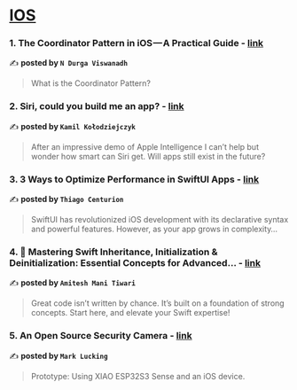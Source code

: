 
<h1><a href=https://medium.com/tag/ios/recommended target="_blank" rel="noopener noreferrer">IOS</a></h1>
<h3>1. The Coordinator Pattern in iOS — A Practical Guide - <a href="https://medium.com/@durgaviswanadh/the-coordinator-pattern-in-ios-a-practical-guide-5ff24da21527" target="_blank" rel="noopener noreferrer">link</a></h3>

✍️ **posted by `N Durga Viswanadh`**

<blockquote>What is the Coordinator Pattern?</blockquote>

<h3>2. Siri, could you build me an app? - <a href="https://medium.com/user-experience-design-1/siri-could-you-build-me-an-app-b8e1f0ab0d78" target="_blank" rel="noopener noreferrer">link</a></h3>

✍️ **posted by `Kamil Kołodziejczyk`**

<blockquote>After an impressive demo of Apple Intelligence I can’t help but wonder how smart can Siri get. Will apps still exist in the future?</blockquote>

<h3>3. 3 Ways to Optimize Performance in SwiftUI Apps - <a href="https://medium.com/@thiagorodriguescenturion/3-ways-to-optimize-performance-in-swiftui-apps-5a54b72b4041" target="_blank" rel="noopener noreferrer">link</a></h3>

✍️ **posted by `Thiago Centurion`**

<blockquote>SwiftUI has revolutionized iOS development with its declarative syntax and powerful features. However, as your app grows in complexity…</blockquote>

<h3>4. 🚀 Mastering Swift Inheritance, Initialization & Deinitialization: Essential Concepts for Advanced… - <a href="https://medium.com/@appdevbyamitesh/mastering-swift-inheritance-initialization-deinitialization-essential-concepts-for-advanced-892107225de8" target="_blank" rel="noopener noreferrer">link</a></h3>

✍️ **posted by `Amitesh Mani Tiwari`**

<blockquote>Great code isn’t written by chance. It’s built on a foundation of strong concepts. Start here, and elevate your Swift expertise!</blockquote>

<h3>5. An Open Source Security Camera - <a href="https://medium.com/gitconnected/an-open-source-security-camera-3ec9b6397a7b" target="_blank" rel="noopener noreferrer">link</a></h3>

✍️ **posted by `Mark Lucking`**

<blockquote>Prototype: Using XIAO ESP32S3 Sense and an iOS device.</blockquote>

